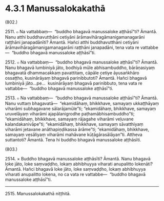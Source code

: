 # 4.3.1 Manussalokakathā

(802.)

2511\. ๐ Na vattabbaṃ—  “buddho bhagavā manussaloke aṭṭhāsī”ti? Āmantā. Nanu atthi buddhavutthāni cetiyāni ārāmavihāragāmanigamanagarāni raṭṭhāni janapadānīti? Āmantā. Hañci atthi buddhavutthāni cetiyāni ārāmavihāragāmanigamanagarāni raṭṭhāni janapadāni, tena vata re vattabbe—  “buddho bhagavā manussaloke aṭṭhāsī”ti.

2512\. ๐ Na vattabbaṃ—  “buddho bhagavā manussaloke aṭṭhāsī”ti? Āmantā. Nanu bhagavā lumbiniyā jāto, bodhiyā mūle abhisambuddho, bārāṇasiyaṃ bhagavatā dhammacakkaṃ pavattitaṃ, cāpāle cetiye āyusaṅkhāro ossaṭṭho, kusinārāyaṃ bhagavā parinibbutoti? Āmantā. Hañci bhagavā lumbiniyā jāto…pe…  kusinārāyaṃ bhagavā parinibbuto, tena vata re vattabbe—  “buddho bhagavā manussaloke aṭṭhāsī”ti.

2513\. ๐ Na vattabbaṃ—  “buddho bhagavā manussaloke aṭṭhāsī”ti? Āmantā. Nanu vuttaṃ bhagavatā—  “ekamidāhaṃ, bhikkhave, samayaṃ ukkaṭṭhāyaṃ viharāmi subhagavane sālarājamūle”ti; “ekamidāhaṃ, bhikkhave, samayaṃ uruvelāyaṃ viharāmi ajapālanigrodhe paṭhamābhisambuddho”ti; “ekamidāhaṃ, bhikkhave, samayaṃ rājagahe viharāmi veḷuvane kalandakanivāpe”ti; “ekamidāhaṃ, bhikkhave, samayaṃ sāvatthiyaṃ viharāmi jetavane anāthapiṇḍikassa ārāme”ti; “ekamidāhaṃ, bhikkhave, samayaṃ vesāliyaṃ viharāmi mahāvane kūṭāgārasālāyan”ti. Attheva suttantoti? Āmantā. Tena hi buddho bhagavā manussaloke aṭṭhāsīti.

(803.)

2514\. × Buddho bhagavā manussaloke aṭṭhāsīti? Āmantā. Nanu bhagavā loke jāto, loke saṃvaḍḍho, lokaṃ abhibhuyya viharati anupalitto lokenāti? Āmantā. Hañci bhagavā loke jāto, loke saṃvaḍḍho, lokaṃ abhibhuyya viharati anupalitto lokena, no ca vata re vattabbe—  “buddho bhagavā manussaloke aṭṭhāsī”ti.

---

2515\. Manussalokakathā niṭṭhitā.
